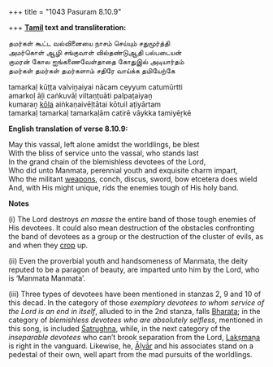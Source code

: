 +++
title = "1043 Pasuram 8.10.9"

+++
**[Tamil](/definition/tamil#history "show Tamil definitions") text and transliteration:**

தமர்கள் கூட்ட வல்வினையை நாசம் செய்யும் சதுமூர்த்தி  
அமர்கொள் ஆழி சங்குவாள் வில்தண்டுஆதி பல்படையன்  
குமரன் கோல ஐங்கணைவேள்தாதை கோதுஇல் அடியார்தம்  
தமர்கள் தமர்கள் தமர்களாம் சதிரே வாய்க்க தமியேற்கே

tamarkaḷ kūṭṭa valviṉaiyai nācam ceyyum catumūrtti  
amarkoḷ āḻi caṅkuvāḷ viltaṇṭuāti palpaṭaiyaṉ  
kumaraṉ [kōla](/definition/kola#history "show kōla definitions") aiṅkaṇaivēḷtātai kōtuil aṭiyārtam  
tamarkaḷ tamarkaḷ tamarkaḷām catirē vāykka tamiyēṟkē

**English translation of verse 8.10.9:**

May this vassal, left alone amidst the worldlings, be blest  
With the bliss of service unto the vassal, who stands last  
In the grand chain of the blemishless devotees of the Lord,  
Who did unto Manmata, perennial youth and exquisite charm impart,  
Who the militant [weapons](/definition/weapon#history "show weapons definitions"), conch, discus, sword, bow etcetera does wield  
And, with His might unique, rids the enemies tough of His holy band.

**Notes**

\(i\) The Lord destroys *en masse* the entire band of those tough enemies of His devotees. It could also mean destruction of the obstacles confronting the band of devotees as a group or the destruction of the cluster of evils, as and when they [crop](/definition/crop#history "show crop definitions") up.

\(ii\) Even the proverbial youth and handsomeness of Manmata, the deity reputed to be a paragon of beauty, are imparted unto him by the Lord, who is ‘Manmata Manmata’.

\(iii\) Three types of devotees have been mentioned in stanzas 2, 9 and 10 of this decad. In the category of those *exemplary devotees to whom service of the Lord is an end in itself*, alluded to in the 2nd stanza, falls [Bharata](/definition/bharata#vaishnavism "show Bharata definitions"); in the category of *blemishless devotees who are absolutely selfless*, mentioned in this song, is included [Śatrughna](/definition/shatrughna#vaishnavism "show Śatrughna definitions"), while, in the next category of the *inseparable devotees* who can’t brook separation from the Lord, [Lakṣmaṇa](/definition/lakshmana#vaishnavism "show Lakṣmaṇa definitions") is right in the vanguard. Likewise, he, [Āḻvār](/definition/aḻvar#vaishnavism "show Āḻvār definitions") and his associates stand on a pedestal of their own, well apart from the mad pursuits of the worldlings.


